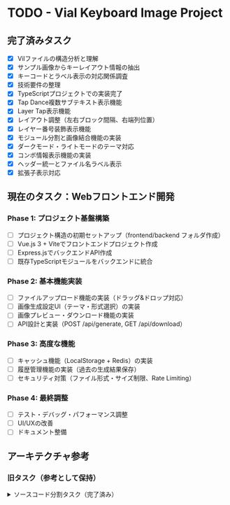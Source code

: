 # TODO - Vial Keyboard Image Project

## 完了済みタスク

- [x] Vilファイルの構造分析と理解
- [x] サンプル画像からキーレイアウト情報の抽出
- [x] キーコードとラベル表示の対応関係調査
- [x] 技術要件の整理
- [x] TypeScriptプロジェクトでの実装完了
- [x] Tap Dance複数サブテキスト表示機能
- [x] Layer Tap表示機能
- [x] レイアウト調整（左右ブロック間隔、右端列位置）
- [x] レイヤー番号装飾表示機能
- [x] モジュール分割と画像結合機能の実装
- [x] ダークモード・ライトモードのテーマ対応
- [x] コンボ情報表示機能の実装
- [x] ヘッダー統一とファイル名ラベル表示
- [x] 拡張子表示対応

## 現在のタスク：Webフロントエンド開発

### Phase 1: プロジェクト基盤構築

- [ ] プロジェクト構造の初期セットアップ（frontend/backend フォルダ作成）
- [ ] Vue.js 3 + Viteでフロントエンドプロジェクト作成
- [ ] Express.jsでバックエンドAPI作成
- [ ] 既存TypeScriptモジュールをバックエンドに統合

### Phase 2: 基本機能実装
- [ ] ファイルアップロード機能の実装（ドラッグ&ドロップ対応）
- [ ] 画像生成設定UI（テーマ・形式選択）の実装
- [ ] 画像プレビュー・ダウンロード機能の実装
- [ ] API設計と実装（POST /api/generate, GET /api/download）

### Phase 3: 高度な機能
- [ ] キャッシュ機能（LocalStorage + Redis）の実装
- [ ] 履歴管理機能の実装（過去の生成結果保存）
- [ ] セキュリティ対策（ファイル形式・サイズ制限、Rate Limiting）

### Phase 4: 最終調整
- [ ] テスト・デバッグ・パフォーマンス調整
- [ ] UI/UXの改善
- [ ] ドキュメント整備

## アーキテクチャ参考

### 旧タスク（参考として保持）
<details>
<summary>ソースコード分割タスク（完了済み）</summary>

#### 型定義の分離
- [x] modules/types.ts - 型定義と色定義の統合

#### パーサー機能の分離
- [x] modules/parser.ts - VILファイル・コンボ解析

#### レンダリング機能の分離
- [x] modules/renderer.ts - キー・テキスト描画機能
- [x] modules/combo_renderer.ts - コンボ情報描画
- [x] modules/combiner.ts - 画像結合機能

#### ユーティリティ機能の分離
- [x] modules/generator.ts - メイン生成ロジック
- [x] modules/utils.ts - ファイル操作

</details>